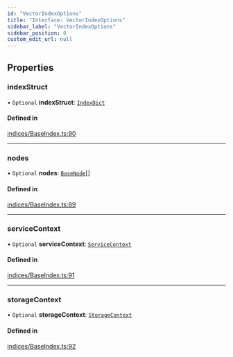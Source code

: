 ```yaml
---
id: "VectorIndexOptions"
title: "Interface: VectorIndexOptions"
sidebar_label: "VectorIndexOptions"
sidebar_position: 0
custom_edit_url: null
---
```


## Properties

### indexStruct

• `Optional` **indexStruct**: [`IndexDict`](../classes/IndexDict.md)

#### Defined in

[indices/BaseIndex.ts:90](https://github.com/run-llama/LlamaIndexTS/blob/08c2d46/packages/core/src/indices/BaseIndex.ts#L90)

___

### nodes

• `Optional` **nodes**: [`BaseNode`](../classes/BaseNode.md)[]

#### Defined in

[indices/BaseIndex.ts:89](https://github.com/run-llama/LlamaIndexTS/blob/08c2d46/packages/core/src/indices/BaseIndex.ts#L89)

___

### serviceContext

• `Optional` **serviceContext**: [`ServiceContext`](ServiceContext.md)

#### Defined in

[indices/BaseIndex.ts:91](https://github.com/run-llama/LlamaIndexTS/blob/08c2d46/packages/core/src/indices/BaseIndex.ts#L91)

___

### storageContext

• `Optional` **storageContext**: [`StorageContext`](StorageContext.md)

#### Defined in

[indices/BaseIndex.ts:92](https://github.com/run-llama/LlamaIndexTS/blob/08c2d46/packages/core/src/indices/BaseIndex.ts#L92)
